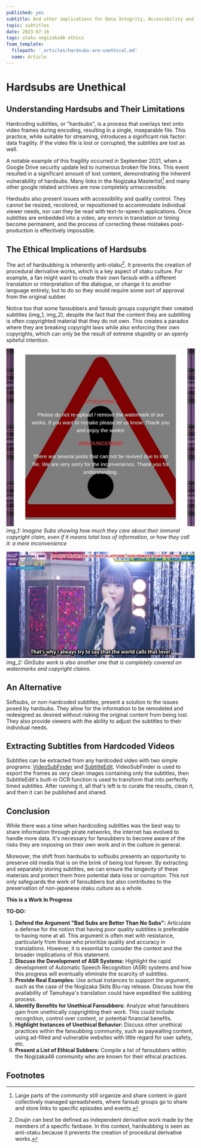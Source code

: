 ```yaml
---
published: yes
subtitle: And other implications for Data Integrity, Accessibility and QC.
topic: subtitles
date: 2023-07-16
tags: otaku nogizaka46 ethics
foam_template:
  filepath: '_articles/hardsubs-are-unethical.md'
  name: Article
---
```


# Hardsubs are Unethical

## Understanding Hardsubs and Their Limitations


Hardcoding subtitles, or "hardsubs", is a process that overlays text onto video frames during encoding, resulting in a single, inseparable file. This practice, while suitable for streaming, introduces a significant risk factor: data fragility. If the video file is lost or corrupted, the subtitles are lost as well. 

A notable example of this fragility occurred in September 2021, when a Google Drive security update led to numerous broken file links. This event resulted in a significant amount of lost content, demonstrating the inherent vulnerability of hardsubs. Many links in the Nogizaka Masterlist[^1] and many other google related archives are now completely unnaccessible.

Hardsubs also present issues with accessibility and quality control. They cannot be resized, recolored, or repositioned to accommodate individual viewer needs, nor can they be read with text-to-speech applications. Once subtitles are embedded into a video, any errors in translation or timing become permanent, and the process of correcting these mistakes post-production is effectively impossible.

## The Ethical Implications of Hardsubs

The act of hardsubbing is inherently anti-otaku[^2]. It prevents the creation of procedural derivative works, which is a key aspect of otaku culture. For example, a fan might want to create their own fansub with a different translation or interpretation of the dialogue, or change it to another language entirely, but to do so they would require some sort of approval from the original subber. 

Notice too that some fansubbers and fansub groups copyright their created subtitles (img_1, img_2), despite the fact that the content they are subtitling is often copyrighted material that they do not own. This creates a paradox where they are breaking copyright laws while also enforcing their own copyrights, which can only be the result of extreme stupidity or an openly spiteful intention.

![](../images/imagine_hypocrisy.png)
*img_1: Imagine Subs showing how much they care about their immoral copyright claim, even if it means total loss of information, or how they call it: a mere inconvenience*

![](../images/gin_hypocrisy.png)
*img_2: GinSubs work is also another one that is completely covered on watermarks and copyright claims.*

## An Alternative

Softsubs, or non-hardcoded subtitles, present a solution to the issues posed by hardsubs. They allow for the information to be remodeled and redesigned as desired without risking the original content from being lost. They also provide viewers with the ability to adjust the subtitles to their individual needs.

## Extracting Subtitles from Hardcoded Videos

Subtitles can be extracted from any hardcoded video with two simple programs: [VideoSubFinder](https://sourceforge.net/projects/videosubfinder/) and [SubtitleEdit](https://www.nikse.dk/subtitleedit). VideoSubFinder is used to export the frames as very clean images containing only the subtitles, then SubtitleEdit's built-in OCR function is used to transform that into perfectly timed subtitles. After running it, all that's left is to curate the results, clean it, and then it can be published and shared.

## Conclusion

While there was a time when hardcoding subtitles was the best way to share information through pirate networks, the internet has evolved to handle more data. It's necessary for fansubbers to become aware of the risks they are imposing on their own work and in the culture in general. 

Moreover, the shift from hardsubs to softsubs presents an opportunity to preserve old media that is on the brink of being lost forever. By extracting and separately storing subtitles, we can ensure the longevity of these materials and protect them from potential data loss or corruption. This not only safeguards the work of fansubbers but also contributes to the preservation of non-japanese otaku culture as a whole.

**This is a Work In Progress**

**TO-DO:**

1. **Defend the Argument "Bad Subs are Better Than No Subs":** Articulate a defense for the notion that having poor quality subtitles is preferable to having none at all. This argument is often met with resistance, particularly from those who prioritize quality and accuracy in translations. However, it is essential to consider the context and the broader implications of this statement.
2. **Discuss the Development of ASR Systems:** Highlight the rapid development of Automatic Speech Recognition (ASR) systems and how this progress will eventually eliminate the scarcity of subtitles. 
3. **Provide Real Examples:** Use actual instances to support the argument, such as the case of the Nogizaka Skits Blu-ray release. Discuss how the availability of Tamuhaya's translation could have expedited the subbing process.
4. **Identify Benefits for Unethical Fansubbers:** Analyze what fansubbers gain from unethically copyrighting their work. This could include recognition, control over content, or potential financial benefits.
5. **Highlight Instances of Unethical Behavior:** Discuss other unethical practices within the fansubbing community, such as paywalling content, using ad-filled and vulnerable websites with little regard for user safety, etc.
6. **Present a List of Ethical Subbers:** Compile a list of fansubbers within the Nogizaka46 community who are known for their ethical practices.

## Footnotes

[^1]: Large parts of the community still organize and share content in giant collectively managed spreadsheets, where fansub groups go to share and store links to specific episodes and events.
[^2]: Doujin can best be defined as independent derivative work made by the members of a specific fanbase. In this context, hardsubbing is seen as anti-otaku because it prevents the creation of procedural derivative works.
